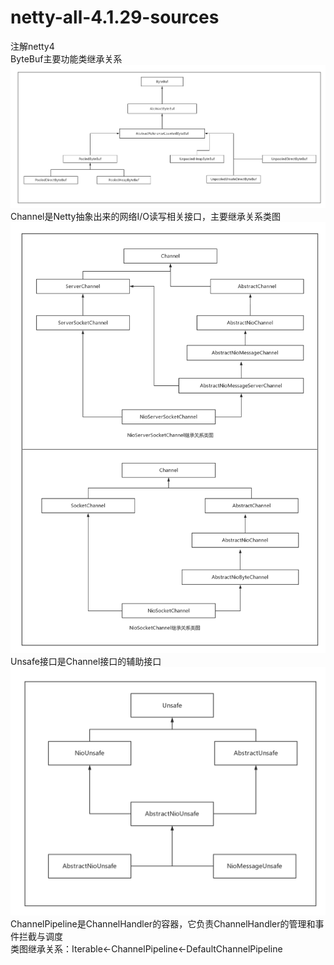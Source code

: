# netty-all-4.1.29-sources
注解netty4 <br>
ByteBuf主要功能类继承关系
![Image1](https://github.com/77954309/picture_warehouse/blob/master/imgs/bytebuf1.png)<br>
Channel是Netty抽象出来的网络I/O读写相关接口，主要继承关系类图
![Image2](https://github.com/77954309/picture_warehouse/blob/master/imgs/Channel1.png)<br>
Unsafe接口是Channel接口的辅助接口
![Image3](https://github.com/77954309/picture_warehouse/blob/master/imgs/unsafe1.png)<br>
ChannelPipeline是ChannelHandler的容器，它负责ChannelHandler的管理和事件拦截与调度<br>
类图继承关系：Iterable<-ChannelPipeline<-DefaultChannelPipeline<br>





